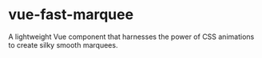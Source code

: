 # vue-fast-marquee
A lightweight Vue component that harnesses the power of CSS animations to create silky smooth marquees.
